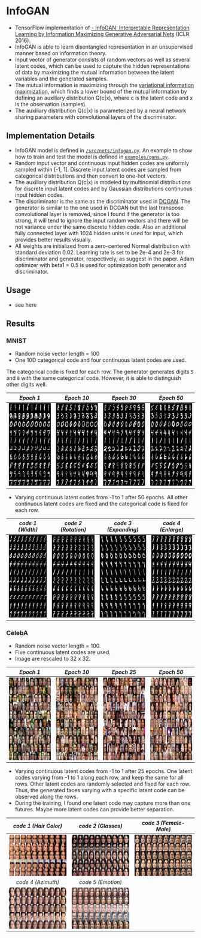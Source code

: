 # InfoGAN

- TensorFlow implementation of [- InfoGAN: Interpretable Representation Learning by Information Maximizing Generative Adversarial Nets](https://arxiv.org/abs/1511.06434) (ICLR 2016). 
- InfoGAN is able to learn disentangled representation in an unsupervised manner based on information theory.
- Input vector of generator consists of random vectors as well as several latent codes, which can be used to capture the hidden representations of data by maximizing the mutual information between the latent variables and the generated samples.
- The mutual information is maximizing through the [variational information maximization](https://pdfs.semanticscholar.org/f586/4b47b1d848e4426319a8bb28efeeaf55a52a.pdf), which finds a lower bound of the mutual information by defining an auxiliary distribution Q(c|x), where c is the latent code and x is the observation (samples).
- The auxiliary distribution Q(c|x) is parameterized by a neural network sharing parameters with convolutional layers of the discriminator.
 

## Implementation Details
- InfoGAN model is defined in [`/src/nets/infogan.py`](/src/nets/infogan.py). An example to show how to train and test the model is defined in [`examples/gans.py`](../../examples/gans.py).
- Random input vector and continuous input hidden codes are uniformly sampled within [-1, 1]. Discrete input latent codes are sampled from categorical distributions and then convert to one-hot vectors.
- The auxiliary distribution Q(c|x) is modeled by multinomial distributions for discrete input latent codes and by Gaussian distributions continuous input hidden codes.
- The discriminator is the same as the discriminator used in [DCGAN](https://arxiv.org/abs/1511.06434). The generator is similar to the one used in DCGAN but the last transpose convolutional layer is removed, since I found if the generator is too strong, it will tend to ignore the input random vectors and there will be not variance under the same discrete hidden code. Also an additional fully connected layer with 1024 hidden units is used for input, which provides better results visually.
- All weights are initialized from a zero-centered Normal distribution with standard deviation 0.02. Learning rate is set to be 2e-4 and 2e-3 for discriminator and generator, respectively, as suggest in the paper. Adam optimizer with beta1 = 0.5 is used for optimization both generator and discriminator.


## Usage 
- see here

## Results
### MNIST
- Random noise vector length = 100
- One 10D categorical code and four continuous latent codes are used.

The categorical code is fixed for each row. The generator generates digits `5` and `8` with the same categorical code. However, it is able to distinguish other digits well.

*Epoch 1* | *Epoch 10* |*Epoch 30* | *Epoch 50* |
:--: | :---: | :--: | :---: | 
<img src = 'figs/mnist/generate_im_0.png' height = '220px' width = '220px'> | <img src = 'figs/mnist/generate_im_9.png' height = '220px' width = '220px'>|<img src = 'figs/mnist/generate_im_29.png' height = '220px' width = '220px'> | <img src = 'figs/mnist/generate_im_49.png' height = '220px' width = '220px'>

- Varying continuous latent codes from -1 to 1 after 50 epochs. All other continuous latent codes are fixed and the categorical code is fixed for each row.

*code 1 (Width)* | *code 2 (Rotation)* |*code 3 (Expanding)* | *code 4 (Enlarge)*
:--: | :---: | :--: | :--: | 
<img src = 'figs/mnist/interp_cont_1_49.png' height = '220px' width = '220px'> | <img src = 'figs/mnist/interp_cont_2_49.png' height = '220px' width = '220px'>|<img src = 'figs/mnist/interp_cont_3_49.png' height = '220px' width = '220px'>|<img src = 'figs/mnist/interp_cont_0_49.png' height = '220px' width = '220px'>|


### CelebA
- Random noise vector length = 100.
- Five continuous latent codes are used.
- Image are rescaled to 32 x 32.

*Epoch 1* | *Epoch 10* |*Epoch 25* | *Epoch 50* |
:--: | :---: | :--: | :---: | 
<img src = 'figs/face/random_sampling_0.png' height = '220px' width = '220px'> | <img src = 'figs/face/random_sampling_9.png' height = '220px' width = '220px'>|<img src = 'figs/face/random_sampling_24.png' height = '220px' width = '220px'> | <img src = 'figs/face/random_sampling_49.png' height = '220px' width = '220px'>


- Varying continuous latent codes from -1 to 1 after 25 epochs. One latent codes varying from -1 to 1 along each row, and keep the same for all rows. Other latent codes are randomly selected and fixed for each row. Thus, the generated faces varying with a specific latent code can be observed along the rows.
- During the training, I found one latent code may capture more than one futures. Maybe more latent codes can provide better separation.

*code 1 (Hair Color)* | *code 2 (Glasses)* |*code 3 (Female-Male)* | 
:--: | :---: | :--: | 
<img src = 'figs/face/interp_cont_0_46.png' height = '110px' width = '220px'> | <img src = 'figs/face/interp_cont_1_25.png' height = '110px' width = '220px'>|<img src = 'figs/face/interp_cont_2_30.png' height = '110px' width = '220px'>|
*code 4 (Azimuth)* | *code 5 (Emotion)* |
<img src = 'figs/face/interp_cont_3_41.png' height = '110px' width = '220px'> | <img src = 'figs/face/interp_cont_4_47.png' height = '110px' width = '220px'>|


